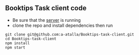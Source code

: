 ## Booktips Task client code 

- Be sure that the [server](https://github.com/a-atalla/Booktips-task-server) is running
- clone the repo and install dependencies then run
```
git clone git@github.com:a-atalla/Booktips-task-client.git
cd Booktips-task-client
npm install
npm start
```

